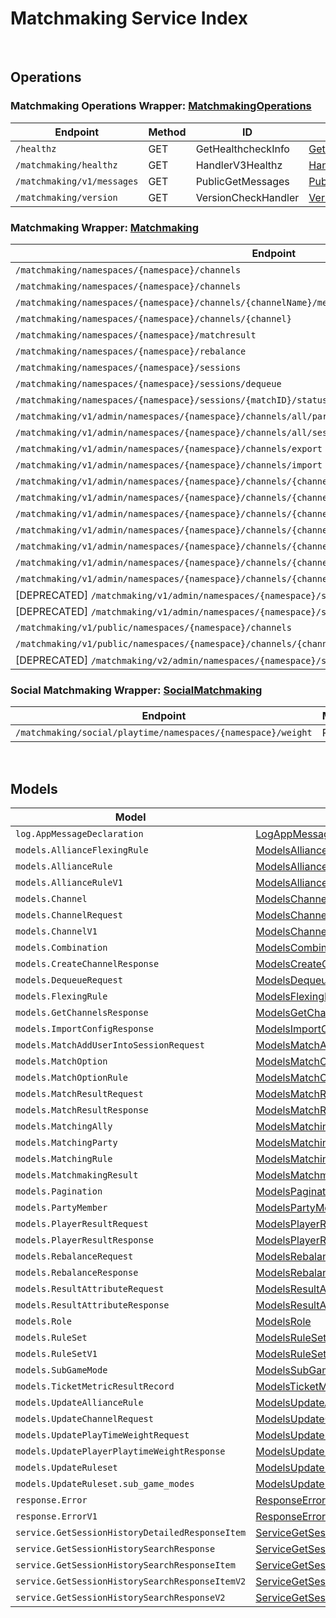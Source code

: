 # Matchmaking Service Index

&nbsp;  

## Operations

### Matchmaking Operations Wrapper:  [MatchmakingOperations](../../src/main/java/net/accelbyte/sdk/api/matchmaking/wrappers/MatchmakingOperations.java)
| Endpoint | Method | ID | Class | Example |
|---|---|---|---|---|
| `/healthz` | GET | GetHealthcheckInfo | [GetHealthcheckInfo](../../src/main/java/net/accelbyte/sdk/api/matchmaking/operations/matchmaking_operations/GetHealthcheckInfo.java) | [GetHealthcheckInfo](../../samples/cli/src/main/java/net/accelbyte/sdk/cli/api/matchmaking/matchmaking_operations/GetHealthcheckInfo.java) |
| `/matchmaking/healthz` | GET | HandlerV3Healthz | [HandlerV3Healthz](../../src/main/java/net/accelbyte/sdk/api/matchmaking/operations/matchmaking_operations/HandlerV3Healthz.java) | [HandlerV3Healthz](../../samples/cli/src/main/java/net/accelbyte/sdk/cli/api/matchmaking/matchmaking_operations/HandlerV3Healthz.java) |
| `/matchmaking/v1/messages` | GET | PublicGetMessages | [PublicGetMessages](../../src/main/java/net/accelbyte/sdk/api/matchmaking/operations/matchmaking_operations/PublicGetMessages.java) | [PublicGetMessages](../../samples/cli/src/main/java/net/accelbyte/sdk/cli/api/matchmaking/matchmaking_operations/PublicGetMessages.java) |
| `/matchmaking/version` | GET | VersionCheckHandler | [VersionCheckHandler](../../src/main/java/net/accelbyte/sdk/api/matchmaking/operations/matchmaking_operations/VersionCheckHandler.java) | [VersionCheckHandler](../../samples/cli/src/main/java/net/accelbyte/sdk/cli/api/matchmaking/matchmaking_operations/VersionCheckHandler.java) |

### Matchmaking Wrapper:  [Matchmaking](../../src/main/java/net/accelbyte/sdk/api/matchmaking/wrappers/Matchmaking.java)
| Endpoint | Method | ID | Class | Example |
|---|---|---|---|---|
| `/matchmaking/namespaces/{namespace}/channels` | GET | GetAllChannelsHandler | [GetAllChannelsHandler](../../src/main/java/net/accelbyte/sdk/api/matchmaking/operations/matchmaking/GetAllChannelsHandler.java) | [GetAllChannelsHandler](../../samples/cli/src/main/java/net/accelbyte/sdk/cli/api/matchmaking/matchmaking/GetAllChannelsHandler.java) |
| `/matchmaking/namespaces/{namespace}/channels` | POST | CreateChannelHandler | [CreateChannelHandler](../../src/main/java/net/accelbyte/sdk/api/matchmaking/operations/matchmaking/CreateChannelHandler.java) | [CreateChannelHandler](../../samples/cli/src/main/java/net/accelbyte/sdk/cli/api/matchmaking/matchmaking/CreateChannelHandler.java) |
| `/matchmaking/namespaces/{namespace}/channels/{channelName}/metrics` | GET | GetMatchPoolMetric | [GetMatchPoolMetric](../../src/main/java/net/accelbyte/sdk/api/matchmaking/operations/matchmaking/GetMatchPoolMetric.java) | [GetMatchPoolMetric](../../samples/cli/src/main/java/net/accelbyte/sdk/cli/api/matchmaking/matchmaking/GetMatchPoolMetric.java) |
| `/matchmaking/namespaces/{namespace}/channels/{channel}` | DELETE | DeleteChannelHandler | [DeleteChannelHandler](../../src/main/java/net/accelbyte/sdk/api/matchmaking/operations/matchmaking/DeleteChannelHandler.java) | [DeleteChannelHandler](../../samples/cli/src/main/java/net/accelbyte/sdk/cli/api/matchmaking/matchmaking/DeleteChannelHandler.java) |
| `/matchmaking/namespaces/{namespace}/matchresult` | POST | StoreMatchResults | [StoreMatchResults](../../src/main/java/net/accelbyte/sdk/api/matchmaking/operations/matchmaking/StoreMatchResults.java) | [StoreMatchResults](../../samples/cli/src/main/java/net/accelbyte/sdk/cli/api/matchmaking/matchmaking/StoreMatchResults.java) |
| `/matchmaking/namespaces/{namespace}/rebalance` | POST | Rebalance | [Rebalance](../../src/main/java/net/accelbyte/sdk/api/matchmaking/operations/matchmaking/Rebalance.java) | [Rebalance](../../samples/cli/src/main/java/net/accelbyte/sdk/cli/api/matchmaking/matchmaking/Rebalance.java) |
| `/matchmaking/namespaces/{namespace}/sessions` | POST | QueueSessionHandler | [QueueSessionHandler](../../src/main/java/net/accelbyte/sdk/api/matchmaking/operations/matchmaking/QueueSessionHandler.java) | [QueueSessionHandler](../../samples/cli/src/main/java/net/accelbyte/sdk/cli/api/matchmaking/matchmaking/QueueSessionHandler.java) |
| `/matchmaking/namespaces/{namespace}/sessions/dequeue` | POST | DequeueSessionHandler | [DequeueSessionHandler](../../src/main/java/net/accelbyte/sdk/api/matchmaking/operations/matchmaking/DequeueSessionHandler.java) | [DequeueSessionHandler](../../samples/cli/src/main/java/net/accelbyte/sdk/cli/api/matchmaking/matchmaking/DequeueSessionHandler.java) |
| `/matchmaking/namespaces/{namespace}/sessions/{matchID}/status` | GET | QuerySessionHandler | [QuerySessionHandler](../../src/main/java/net/accelbyte/sdk/api/matchmaking/operations/matchmaking/QuerySessionHandler.java) | [QuerySessionHandler](../../samples/cli/src/main/java/net/accelbyte/sdk/cli/api/matchmaking/matchmaking/QuerySessionHandler.java) |
| `/matchmaking/v1/admin/namespaces/{namespace}/channels/all/parties` | GET | GetAllPartyInAllChannel | [GetAllPartyInAllChannel](../../src/main/java/net/accelbyte/sdk/api/matchmaking/operations/matchmaking/GetAllPartyInAllChannel.java) | [GetAllPartyInAllChannel](../../samples/cli/src/main/java/net/accelbyte/sdk/cli/api/matchmaking/matchmaking/GetAllPartyInAllChannel.java) |
| `/matchmaking/v1/admin/namespaces/{namespace}/channels/all/sessions/bulk` | GET | BulkGetSessions | [BulkGetSessions](../../src/main/java/net/accelbyte/sdk/api/matchmaking/operations/matchmaking/BulkGetSessions.java) | [BulkGetSessions](../../samples/cli/src/main/java/net/accelbyte/sdk/cli/api/matchmaking/matchmaking/BulkGetSessions.java) |
| `/matchmaking/v1/admin/namespaces/{namespace}/channels/export` | GET | ExportChannels | [ExportChannels](../../src/main/java/net/accelbyte/sdk/api/matchmaking/operations/matchmaking/ExportChannels.java) | [ExportChannels](../../samples/cli/src/main/java/net/accelbyte/sdk/cli/api/matchmaking/matchmaking/ExportChannels.java) |
| `/matchmaking/v1/admin/namespaces/{namespace}/channels/import` | POST | ImportChannels | [ImportChannels](../../src/main/java/net/accelbyte/sdk/api/matchmaking/operations/matchmaking/ImportChannels.java) | [ImportChannels](../../samples/cli/src/main/java/net/accelbyte/sdk/cli/api/matchmaking/matchmaking/ImportChannels.java) |
| `/matchmaking/v1/admin/namespaces/{namespace}/channels/{channelName}` | GET | GetSingleMatchmakingChannel | [GetSingleMatchmakingChannel](../../src/main/java/net/accelbyte/sdk/api/matchmaking/operations/matchmaking/GetSingleMatchmakingChannel.java) | [GetSingleMatchmakingChannel](../../samples/cli/src/main/java/net/accelbyte/sdk/cli/api/matchmaking/matchmaking/GetSingleMatchmakingChannel.java) |
| `/matchmaking/v1/admin/namespaces/{namespace}/channels/{channelName}` | PATCH | UpdateMatchmakingChannel | [UpdateMatchmakingChannel](../../src/main/java/net/accelbyte/sdk/api/matchmaking/operations/matchmaking/UpdateMatchmakingChannel.java) | [UpdateMatchmakingChannel](../../samples/cli/src/main/java/net/accelbyte/sdk/cli/api/matchmaking/matchmaking/UpdateMatchmakingChannel.java) |
| `/matchmaking/v1/admin/namespaces/{namespace}/channels/{channelName}/parties` | GET | GetAllPartyInChannel | [GetAllPartyInChannel](../../src/main/java/net/accelbyte/sdk/api/matchmaking/operations/matchmaking/GetAllPartyInChannel.java) | [GetAllPartyInChannel](../../samples/cli/src/main/java/net/accelbyte/sdk/cli/api/matchmaking/matchmaking/GetAllPartyInChannel.java) |
| `/matchmaking/v1/admin/namespaces/{namespace}/channels/{channelName}/sessions` | GET | GetAllSessionsInChannel | [GetAllSessionsInChannel](../../src/main/java/net/accelbyte/sdk/api/matchmaking/operations/matchmaking/GetAllSessionsInChannel.java) | [GetAllSessionsInChannel](../../samples/cli/src/main/java/net/accelbyte/sdk/cli/api/matchmaking/matchmaking/GetAllSessionsInChannel.java) |
| `/matchmaking/v1/admin/namespaces/{namespace}/channels/{channelName}/sessions/{matchID}` | POST | AddUserIntoSessionInChannel | [AddUserIntoSessionInChannel](../../src/main/java/net/accelbyte/sdk/api/matchmaking/operations/matchmaking/AddUserIntoSessionInChannel.java) | [AddUserIntoSessionInChannel](../../samples/cli/src/main/java/net/accelbyte/sdk/cli/api/matchmaking/matchmaking/AddUserIntoSessionInChannel.java) |
| `/matchmaking/v1/admin/namespaces/{namespace}/channels/{channelName}/sessions/{matchID}` | DELETE | DeleteSessionInChannel | [DeleteSessionInChannel](../../src/main/java/net/accelbyte/sdk/api/matchmaking/operations/matchmaking/DeleteSessionInChannel.java) | [DeleteSessionInChannel](../../samples/cli/src/main/java/net/accelbyte/sdk/cli/api/matchmaking/matchmaking/DeleteSessionInChannel.java) |
| `/matchmaking/v1/admin/namespaces/{namespace}/channels/{channelName}/sessions/{matchID}/users/{userID}` | DELETE | DeleteUserFromSessionInChannel | [DeleteUserFromSessionInChannel](../../src/main/java/net/accelbyte/sdk/api/matchmaking/operations/matchmaking/DeleteUserFromSessionInChannel.java) | [DeleteUserFromSessionInChannel](../../samples/cli/src/main/java/net/accelbyte/sdk/cli/api/matchmaking/matchmaking/DeleteUserFromSessionInChannel.java) |
| [DEPRECATED] `/matchmaking/v1/admin/namespaces/{namespace}/sessions/history/search` | GET | SearchSessions | [SearchSessions](../../src/main/java/net/accelbyte/sdk/api/matchmaking/operations/matchmaking/SearchSessions.java) | [SearchSessions](../../samples/cli/src/main/java/net/accelbyte/sdk/cli/api/matchmaking/matchmaking/SearchSessions.java) |
| [DEPRECATED] `/matchmaking/v1/admin/namespaces/{namespace}/sessions/{matchID}/history/detailed` | GET | GetSessionHistoryDetailed | [GetSessionHistoryDetailed](../../src/main/java/net/accelbyte/sdk/api/matchmaking/operations/matchmaking/GetSessionHistoryDetailed.java) | [GetSessionHistoryDetailed](../../samples/cli/src/main/java/net/accelbyte/sdk/cli/api/matchmaking/matchmaking/GetSessionHistoryDetailed.java) |
| `/matchmaking/v1/public/namespaces/{namespace}/channels` | GET | PublicGetAllMatchmakingChannel | [PublicGetAllMatchmakingChannel](../../src/main/java/net/accelbyte/sdk/api/matchmaking/operations/matchmaking/PublicGetAllMatchmakingChannel.java) | [PublicGetAllMatchmakingChannel](../../samples/cli/src/main/java/net/accelbyte/sdk/cli/api/matchmaking/matchmaking/PublicGetAllMatchmakingChannel.java) |
| `/matchmaking/v1/public/namespaces/{namespace}/channels/{channelName}` | GET | PublicGetSingleMatchmakingChannel | [PublicGetSingleMatchmakingChannel](../../src/main/java/net/accelbyte/sdk/api/matchmaking/operations/matchmaking/PublicGetSingleMatchmakingChannel.java) | [PublicGetSingleMatchmakingChannel](../../samples/cli/src/main/java/net/accelbyte/sdk/cli/api/matchmaking/matchmaking/PublicGetSingleMatchmakingChannel.java) |
| [DEPRECATED] `/matchmaking/v2/admin/namespaces/{namespace}/sessions/history/search` | GET | SearchSessionsV2 | [SearchSessionsV2](../../src/main/java/net/accelbyte/sdk/api/matchmaking/operations/matchmaking/SearchSessionsV2.java) | [SearchSessionsV2](../../samples/cli/src/main/java/net/accelbyte/sdk/cli/api/matchmaking/matchmaking/SearchSessionsV2.java) |

### Social Matchmaking Wrapper:  [SocialMatchmaking](../../src/main/java/net/accelbyte/sdk/api/matchmaking/wrappers/SocialMatchmaking.java)
| Endpoint | Method | ID | Class | Example |
|---|---|---|---|---|
| `/matchmaking/social/playtime/namespaces/{namespace}/weight` | PATCH | UpdatePlayTimeWeight | [UpdatePlayTimeWeight](../../src/main/java/net/accelbyte/sdk/api/matchmaking/operations/social_matchmaking/UpdatePlayTimeWeight.java) | [UpdatePlayTimeWeight](../../samples/cli/src/main/java/net/accelbyte/sdk/cli/api/matchmaking/social_matchmaking/UpdatePlayTimeWeight.java) |


&nbsp;  

## Models

| Model | Class |
|---|---|
| `log.AppMessageDeclaration` | [LogAppMessageDeclaration](../../src/main/java/net/accelbyte/sdk/api/matchmaking/models/LogAppMessageDeclaration.java) |
| `models.AllianceFlexingRule` | [ModelsAllianceFlexingRule](../../src/main/java/net/accelbyte/sdk/api/matchmaking/models/ModelsAllianceFlexingRule.java) |
| `models.AllianceRule` | [ModelsAllianceRule](../../src/main/java/net/accelbyte/sdk/api/matchmaking/models/ModelsAllianceRule.java) |
| `models.AllianceRuleV1` | [ModelsAllianceRuleV1](../../src/main/java/net/accelbyte/sdk/api/matchmaking/models/ModelsAllianceRuleV1.java) |
| `models.Channel` | [ModelsChannel](../../src/main/java/net/accelbyte/sdk/api/matchmaking/models/ModelsChannel.java) |
| `models.ChannelRequest` | [ModelsChannelRequest](../../src/main/java/net/accelbyte/sdk/api/matchmaking/models/ModelsChannelRequest.java) |
| `models.ChannelV1` | [ModelsChannelV1](../../src/main/java/net/accelbyte/sdk/api/matchmaking/models/ModelsChannelV1.java) |
| `models.Combination` | [ModelsCombination](../../src/main/java/net/accelbyte/sdk/api/matchmaking/models/ModelsCombination.java) |
| `models.CreateChannelResponse` | [ModelsCreateChannelResponse](../../src/main/java/net/accelbyte/sdk/api/matchmaking/models/ModelsCreateChannelResponse.java) |
| `models.DequeueRequest` | [ModelsDequeueRequest](../../src/main/java/net/accelbyte/sdk/api/matchmaking/models/ModelsDequeueRequest.java) |
| `models.FlexingRule` | [ModelsFlexingRule](../../src/main/java/net/accelbyte/sdk/api/matchmaking/models/ModelsFlexingRule.java) |
| `models.GetChannelsResponse` | [ModelsGetChannelsResponse](../../src/main/java/net/accelbyte/sdk/api/matchmaking/models/ModelsGetChannelsResponse.java) |
| `models.ImportConfigResponse` | [ModelsImportConfigResponse](../../src/main/java/net/accelbyte/sdk/api/matchmaking/models/ModelsImportConfigResponse.java) |
| `models.MatchAddUserIntoSessionRequest` | [ModelsMatchAddUserIntoSessionRequest](../../src/main/java/net/accelbyte/sdk/api/matchmaking/models/ModelsMatchAddUserIntoSessionRequest.java) |
| `models.MatchOption` | [ModelsMatchOption](../../src/main/java/net/accelbyte/sdk/api/matchmaking/models/ModelsMatchOption.java) |
| `models.MatchOptionRule` | [ModelsMatchOptionRule](../../src/main/java/net/accelbyte/sdk/api/matchmaking/models/ModelsMatchOptionRule.java) |
| `models.MatchResultRequest` | [ModelsMatchResultRequest](../../src/main/java/net/accelbyte/sdk/api/matchmaking/models/ModelsMatchResultRequest.java) |
| `models.MatchResultResponse` | [ModelsMatchResultResponse](../../src/main/java/net/accelbyte/sdk/api/matchmaking/models/ModelsMatchResultResponse.java) |
| `models.MatchingAlly` | [ModelsMatchingAlly](../../src/main/java/net/accelbyte/sdk/api/matchmaking/models/ModelsMatchingAlly.java) |
| `models.MatchingParty` | [ModelsMatchingParty](../../src/main/java/net/accelbyte/sdk/api/matchmaking/models/ModelsMatchingParty.java) |
| `models.MatchingRule` | [ModelsMatchingRule](../../src/main/java/net/accelbyte/sdk/api/matchmaking/models/ModelsMatchingRule.java) |
| `models.MatchmakingResult` | [ModelsMatchmakingResult](../../src/main/java/net/accelbyte/sdk/api/matchmaking/models/ModelsMatchmakingResult.java) |
| `models.Pagination` | [ModelsPagination](../../src/main/java/net/accelbyte/sdk/api/matchmaking/models/ModelsPagination.java) |
| `models.PartyMember` | [ModelsPartyMember](../../src/main/java/net/accelbyte/sdk/api/matchmaking/models/ModelsPartyMember.java) |
| `models.PlayerResultRequest` | [ModelsPlayerResultRequest](../../src/main/java/net/accelbyte/sdk/api/matchmaking/models/ModelsPlayerResultRequest.java) |
| `models.PlayerResultResponse` | [ModelsPlayerResultResponse](../../src/main/java/net/accelbyte/sdk/api/matchmaking/models/ModelsPlayerResultResponse.java) |
| `models.RebalanceRequest` | [ModelsRebalanceRequest](../../src/main/java/net/accelbyte/sdk/api/matchmaking/models/ModelsRebalanceRequest.java) |
| `models.RebalanceResponse` | [ModelsRebalanceResponse](../../src/main/java/net/accelbyte/sdk/api/matchmaking/models/ModelsRebalanceResponse.java) |
| `models.ResultAttributeRequest` | [ModelsResultAttributeRequest](../../src/main/java/net/accelbyte/sdk/api/matchmaking/models/ModelsResultAttributeRequest.java) |
| `models.ResultAttributeResponse` | [ModelsResultAttributeResponse](../../src/main/java/net/accelbyte/sdk/api/matchmaking/models/ModelsResultAttributeResponse.java) |
| `models.Role` | [ModelsRole](../../src/main/java/net/accelbyte/sdk/api/matchmaking/models/ModelsRole.java) |
| `models.RuleSet` | [ModelsRuleSet](../../src/main/java/net/accelbyte/sdk/api/matchmaking/models/ModelsRuleSet.java) |
| `models.RuleSetV1` | [ModelsRuleSetV1](../../src/main/java/net/accelbyte/sdk/api/matchmaking/models/ModelsRuleSetV1.java) |
| `models.SubGameMode` | [ModelsSubGameMode](../../src/main/java/net/accelbyte/sdk/api/matchmaking/models/ModelsSubGameMode.java) |
| `models.TicketMetricResultRecord` | [ModelsTicketMetricResultRecord](../../src/main/java/net/accelbyte/sdk/api/matchmaking/models/ModelsTicketMetricResultRecord.java) |
| `models.UpdateAllianceRule` | [ModelsUpdateAllianceRule](../../src/main/java/net/accelbyte/sdk/api/matchmaking/models/ModelsUpdateAllianceRule.java) |
| `models.UpdateChannelRequest` | [ModelsUpdateChannelRequest](../../src/main/java/net/accelbyte/sdk/api/matchmaking/models/ModelsUpdateChannelRequest.java) |
| `models.UpdatePlayTimeWeightRequest` | [ModelsUpdatePlayTimeWeightRequest](../../src/main/java/net/accelbyte/sdk/api/matchmaking/models/ModelsUpdatePlayTimeWeightRequest.java) |
| `models.UpdatePlayerPlaytimeWeightResponse` | [ModelsUpdatePlayerPlaytimeWeightResponse](../../src/main/java/net/accelbyte/sdk/api/matchmaking/models/ModelsUpdatePlayerPlaytimeWeightResponse.java) |
| `models.UpdateRuleset` | [ModelsUpdateRuleset](../../src/main/java/net/accelbyte/sdk/api/matchmaking/models/ModelsUpdateRuleset.java) |
| `models.UpdateRuleset.sub_game_modes` | [ModelsUpdateRulesetSubGameModes](../../src/main/java/net/accelbyte/sdk/api/matchmaking/models/ModelsUpdateRulesetSubGameModes.java) |
| `response.Error` | [ResponseError](../../src/main/java/net/accelbyte/sdk/api/matchmaking/models/ResponseError.java) |
| `response.ErrorV1` | [ResponseErrorV1](../../src/main/java/net/accelbyte/sdk/api/matchmaking/models/ResponseErrorV1.java) |
| `service.GetSessionHistoryDetailedResponseItem` | [ServiceGetSessionHistoryDetailedResponseItem](../../src/main/java/net/accelbyte/sdk/api/matchmaking/models/ServiceGetSessionHistoryDetailedResponseItem.java) |
| `service.GetSessionHistorySearchResponse` | [ServiceGetSessionHistorySearchResponse](../../src/main/java/net/accelbyte/sdk/api/matchmaking/models/ServiceGetSessionHistorySearchResponse.java) |
| `service.GetSessionHistorySearchResponseItem` | [ServiceGetSessionHistorySearchResponseItem](../../src/main/java/net/accelbyte/sdk/api/matchmaking/models/ServiceGetSessionHistorySearchResponseItem.java) |
| `service.GetSessionHistorySearchResponseItemV2` | [ServiceGetSessionHistorySearchResponseItemV2](../../src/main/java/net/accelbyte/sdk/api/matchmaking/models/ServiceGetSessionHistorySearchResponseItemV2.java) |
| `service.GetSessionHistorySearchResponseV2` | [ServiceGetSessionHistorySearchResponseV2](../../src/main/java/net/accelbyte/sdk/api/matchmaking/models/ServiceGetSessionHistorySearchResponseV2.java) |
